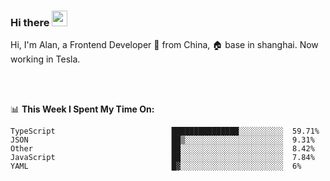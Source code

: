 ### Hi there <img src="https://media.giphy.com/media/hvRJCLFzcasrR4ia7z/giphy.gif" width="25px">

<!-- ![visitors](https://visitor-badge.glitch.me/badge?page_id=dislfyer.dislfyer) -->

Hi, I'm Alan, a Frontend Developer 🚀 from China, 🏠 base in shanghai. Now working in Tesla.

<br/>
<br/>

📊 **This Week I Spent My Time On:**


<!--START_SECTION:waka-->

```text
TypeScript                          ███████████████░░░░░░░░░░  59.71%
JSON                                ██▒░░░░░░░░░░░░░░░░░░░░░░  9.31%
Other                               ██░░░░░░░░░░░░░░░░░░░░░░░  8.42%
JavaScript                          ██░░░░░░░░░░░░░░░░░░░░░░░  7.84%
YAML                                █▓░░░░░░░░░░░░░░░░░░░░░░░  6%
```

<!--END_SECTION:waka-->

<!--
**About Me:**
 -->
